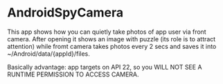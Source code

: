 # AndroidSpyCamera

This app shows how you can quietly take photos of app user via front camera. After opening it shows an image with puzzle (its role is to attract attention) while fromt camera takes photos every 2 secs and saves it into ~/Android/data/{appId}/files.

Basically advantage: app targets on API 22, so you WILL NOT SEE A RUNTIME PERMISSION TO ACCESS CAMERA.
